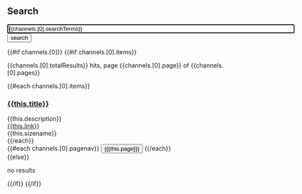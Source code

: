 ## Search

<form class="input-group input-group-lg" name="searchform" action="/apps/search/">
<input type="text" value="{{channels.[0].searchTerms}}" name="query" id="query" class="form-control" size="80" maxlength="100" autofocus="autofocus" onFocus="this.select()" onClick="document.getElementById('startRecord').value=0;document.getElementById('query').value='';"/>
<input type="hidden" name="startRecord" id="startRecord" value="0"/>
<span class="input-group-btn">
<button id="search" type="submit" class="btn btn-default">search</button>
</span>
</form>

{{#if channels.[0]}}
  {{#if channels.[0].items}}
    <p>{{channels.[0].totalResults}} hits, page {{channels.[0].page}} of {{channels.[0].pages}}</p>
    {{#each channels.[0].items}}
      <div class="panel panel-default">
        <div class="panel-heading">
          <h3 class="panel-title"><a href="{{this.link}}" target="_blank">{{this.title}}</a></h3>
        </div>
        <div class="panel-body">
          {{this.description}}
        </div>
        <div class="panel-footer">
          <a href="{{this.link}}" target="_blank">{{this.link}}</a><br>{{this.sizename}}
        </div>
      </div>
    {{/each}}
    <div class="btn-group" role="group" aria-label="pagination">
    {{#each channels.[0].pagenav}}
      <button type="button" class="btn btn-{{#if this.same}}success{{else}}default{{/if}} btn-xs" onClick="document.getElementById('startRecord').value={{this.startRecord}}; document.searchform.submit();">{{{this.page}}}</button>
    {{/each}}
    </div>
  {{else}}
    <p>no results</p>
  {{/if}}
{{/if}}
